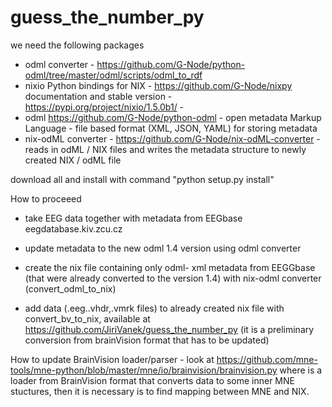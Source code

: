 # guess_the_number_py

we need the following packages 
- odml  converter - https://github.com/G-Node/python-odml/tree/master/odml/scripts/odml_to_rdf 
- nixio Python bindings for NIX - https://github.com/G-Node/nixpy documentation and stable version  - https://pypi.org/project/nixio/1.5.0b1/ - 
- odml https://github.com/G-Node/python-odml - open metadata Markup Language - file based format (XML, JSON, YAML) for storing metadata
- nix-odML converter - https://github.com/G-Node/nix-odML-converter - reads in odML / NIX files and writes the metadata structure to newly created NIX / odML file

download all and install with command "python setup.py install"

How to proceeed

- take EEG data together with metadata from EEGbase eegdatabase.kiv.zcu.cz

 - update metadata to the new odml 1.4 version using odml converter

-  create the nix file containing only odml- xml metadata from EEGGbase (that were already converted to the version 1.4) with nix-odml converter (convert_odml_to_nix)  

- add data (.eeg..vhdr,.vmrk files) to already created nix file with convert_bv_to_nix, available at https://github.com/JiriVanek/guess_the_number_py (it is a preliminary conversion from brainVision format that has to be updated)

How to update BrainVision loader/parser - look at https://github.com/mne-tools/mne-python/blob/master/mne/io/brainvision/brainvision.py
where is a loader from BrainVision format that converts data to some inner MNE stuctures, then it is necessary is to find mapping between MNE and NIX.
